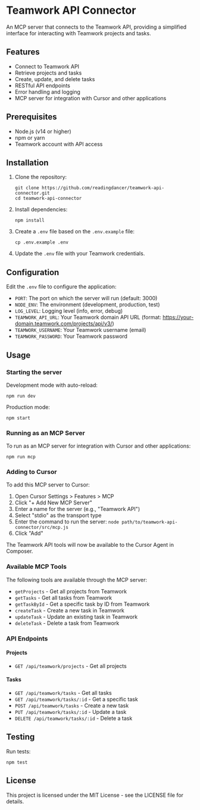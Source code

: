 # Teamwork API Connector

An MCP server that connects to the Teamwork API, providing a simplified interface for interacting with Teamwork projects and tasks.

## Features

- Connect to Teamwork API
- Retrieve projects and tasks
- Create, update, and delete tasks
- RESTful API endpoints
- Error handling and logging
- MCP server for integration with Cursor and other applications

## Prerequisites

- Node.js (v14 or higher)
- npm or yarn
- Teamwork account with API access

## Installation

1. Clone the repository:
   ```
   git clone https://github.com/readingdancer/teamwork-api-connector.git
   cd teamwork-api-connector
   ```

2. Install dependencies:
   ```
   npm install
   ```

3. Create a `.env` file based on the `.env.example` file:
   ```
   cp .env.example .env
   ```

4. Update the `.env` file with your Teamwork credentials.

## Configuration

Edit the `.env` file to configure the application:

- `PORT`: The port on which the server will run (default: 3000)
- `NODE_ENV`: The environment (development, production, test)
- `LOG_LEVEL`: Logging level (info, error, debug)
- `TEAMWORK_API_URL`: Your Teamwork domain API URL (format: https://your-domain.teamwork.com/projects/api/v3/)
- `TEAMWORK_USERNAME`: Your Teamwork username (email)
- `TEAMWORK_PASSWORD`: Your Teamwork password

## Usage

### Starting the server

Development mode with auto-reload:
```
npm run dev
```

Production mode:
```
npm start
```

### Running as an MCP Server

To run as an MCP server for integration with Cursor and other applications:
```
npm run mcp
```

### Adding to Cursor

To add this MCP server to Cursor:

1. Open Cursor Settings > Features > MCP
2. Click "+ Add New MCP Server"
3. Enter a name for the server (e.g., "Teamwork API")
4. Select "stdio" as the transport type
5. Enter the command to run the server: `node path/to/teamwork-api-connector/src/mcp.js`
6. Click "Add"

The Teamwork API tools will now be available to the Cursor Agent in Composer.

### Available MCP Tools

The following tools are available through the MCP server:

- `getProjects` - Get all projects from Teamwork
- `getTasks` - Get all tasks from Teamwork
- `getTaskById` - Get a specific task by ID from Teamwork
- `createTask` - Create a new task in Teamwork
- `updateTask` - Update an existing task in Teamwork
- `deleteTask` - Delete a task from Teamwork

### API Endpoints

#### Projects
- `GET /api/teamwork/projects` - Get all projects

#### Tasks
- `GET /api/teamwork/tasks` - Get all tasks
- `GET /api/teamwork/tasks/:id` - Get a specific task
- `POST /api/teamwork/tasks` - Create a new task
- `PUT /api/teamwork/tasks/:id` - Update a task
- `DELETE /api/teamwork/tasks/:id` - Delete a task

## Testing

Run tests:
```
npm test
```

## License

This project is licensed under the MIT License - see the LICENSE file for details.